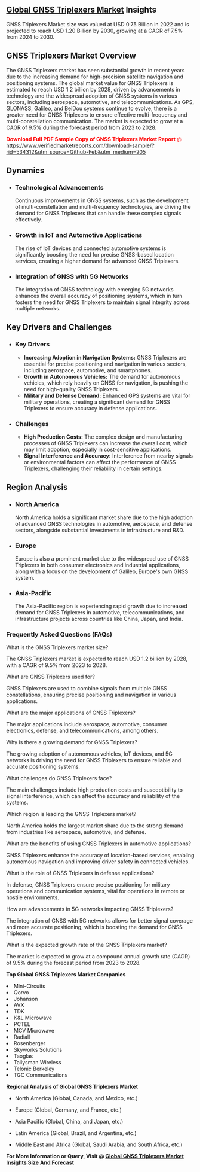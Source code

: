 <h2><a href="https://www.verifiedmarketreports.com/download-sample/?rid=534312&amp;utm_source=Github&amp;utm_medium=205" target="_blank">Global GNSS Triplexers Market</a> Insights</h2><p>GNSS Triplexers Market size was valued at USD 0.75 Billion in 2022 and is projected to reach USD 1.20 Billion by 2030, growing at a CAGR of 7.5% from 2024 to 2030.</p><p><h2>GNSS Triplexers Market Overview</h2> <p>The GNSS Triplexers market has seen substantial growth in recent years due to the increasing demand for high-precision satellite navigation and positioning systems. The global market value for GNSS Triplexers is estimated to reach USD 1.2 billion by 2028, driven by advancements in technology and the widespread adoption of GNSS systems in various sectors, including aerospace, automotive, and telecommunications. As GPS, GLONASS, Galileo, and BeiDou systems continue to evolve, there is a greater need for GNSS Triplexers to ensure effective multi-frequency and multi-constellation communication. The market is expected to grow at a CAGR of 9.5% during the forecast period from 2023 to 2028.</p> <p><p><span class=""><span style="color: #ff0000;"><strong>Download Full PDF Sample Copy of GNSS Triplexers Market Report</strong> @ </span><a href="https://www.verifiedmarketreports.com/download-sample/?rid=534312&amp;utm_source=Github-Feb&amp;utm_medium=205" target="_blank">https://www.verifiedmarketreports.com/download-sample/?rid=534312&amp;utm_source=Github-Feb&amp;utm_medium=205</a></span></p></p> <h2>Dynamics</h2> <ul> <li><h3>Technological Advancements</h3> Continuous improvements in GNSS systems, such as the development of multi-constellation and multi-frequency technologies, are driving the demand for GNSS Triplexers that can handle these complex signals effectively. </li> <li><h3>Growth in IoT and Automotive Applications</h3> The rise of IoT devices and connected automotive systems is significantly boosting the need for precise GNSS-based location services, creating a higher demand for advanced GNSS Triplexers. </li> <li><h3>Integration of GNSS with 5G Networks</h3> The integration of GNSS technology with emerging 5G networks enhances the overall accuracy of positioning systems, which in turn fosters the need for GNSS Triplexers to maintain signal integrity across multiple networks. </li> </ul> <h2>Key Drivers and Challenges</h2> <ul> <li><h3>Key Drivers</h3> <ul> <li><strong>Increasing Adoption in Navigation Systems:</strong> GNSS Triplexers are essential for precise positioning and navigation in various sectors, including aerospace, automotive, and smartphones.</li> <li><strong>Growth in Autonomous Vehicles:</strong> The demand for autonomous vehicles, which rely heavily on GNSS for navigation, is pushing the need for high-quality GNSS Triplexers.</li> <li><strong>Military and Defense Demand:</strong> Enhanced GPS systems are vital for military operations, creating a significant demand for GNSS Triplexers to ensure accuracy in defense applications.</li> </ul> </li> <li><h3>Challenges</h3> <ul> <li><strong>High Production Costs:</strong> The complex design and manufacturing processes of GNSS Triplexers can increase the overall cost, which may limit adoption, especially in cost-sensitive applications.</li> <li><strong>Signal Interference and Accuracy:</strong> Interference from nearby signals or environmental factors can affect the performance of GNSS Triplexers, challenging their reliability in certain settings.</li> </ul> </li> </ul> <h2>Region Analysis</h2> <ul> <li><h3>North America</h3> North America holds a significant market share due to the high adoption of advanced GNSS technologies in automotive, aerospace, and defense sectors, alongside substantial investments in infrastructure and R&D. </li> <li><h3>Europe</h3> Europe is also a prominent market due to the widespread use of GNSS Triplexers in both consumer electronics and industrial applications, along with a focus on the development of Galileo, Europe's own GNSS system. </li> <li><h3>Asia-Pacific</h3> The Asia-Pacific region is experiencing rapid growth due to increased demand for GNSS Triplexers in automotive, telecommunications, and infrastructure projects across countries like China, Japan, and India. </li> </ul> <h3>Frequently Asked Questions (FAQs)</h3> <p>What is the GNSS Triplexers market size?</p> <p>The GNSS Triplexers market is expected to reach USD 1.2 billion by 2028, with a CAGR of 9.5% from 2023 to 2028.</p> <p>What are GNSS Triplexers used for?</p> <p>GNSS Triplexers are used to combine signals from multiple GNSS constellations, ensuring precise positioning and navigation in various applications.</p> <p>What are the major applications of GNSS Triplexers?</p> <p>The major applications include aerospace, automotive, consumer electronics, defense, and telecommunications, among others.</p> <p>Why is there a growing demand for GNSS Triplexers?</p> <p>The growing adoption of autonomous vehicles, IoT devices, and 5G networks is driving the need for GNSS Triplexers to ensure reliable and accurate positioning systems.</p> <p>What challenges do GNSS Triplexers face?</p> <p>The main challenges include high production costs and susceptibility to signal interference, which can affect the accuracy and reliability of the systems.</p> <p>Which region is leading the GNSS Triplexers market?</p> <p>North America holds the largest market share due to the strong demand from industries like aerospace, automotive, and defense.</p> <p>What are the benefits of using GNSS Triplexers in automotive applications?</p> <p>GNSS Triplexers enhance the accuracy of location-based services, enabling autonomous navigation and improving driver safety in connected vehicles.</p> <p>What is the role of GNSS Triplexers in defense applications?</p> <p>In defense, GNSS Triplexers ensure precise positioning for military operations and communication systems, vital for operations in remote or hostile environments.</p> <p>How are advancements in 5G networks impacting GNSS Triplexers?</p> <p>The integration of GNSS with 5G networks allows for better signal coverage and more accurate positioning, which is boosting the demand for GNSS Triplexers.</p> <p>What is the expected growth rate of the GNSS Triplexers market?</p> <p>The market is expected to grow at a compound annual growth rate (CAGR) of 9.5% during the forecast period from 2023 to 2028.</p> </p><p><strong>Top Global GNSS Triplexers Market Companies</strong></p><div data-test-id=""><p><li>Mini-Circuits</li><li> Qorvo</li><li> Johanson</li><li> AVX</li><li> TDK</li><li> K&L Microwave</li><li> PCTEL</li><li> MCV Microwave</li><li> Radiall</li><li> Rosenberger</li><li> Skyworks Solutions</li><li> Taoglas</li><li> Tallysman Wireless</li><li> Telonic Berkeley</li><li> TGC Communications</li></p><div><strong>Regional Analysis of&nbsp;Global GNSS Triplexers Market</strong></div><ul><li dir="ltr"><p dir="ltr">North America&nbsp;(Global, Canada, and Mexico, etc.)</p></li><li dir="ltr"><p dir="ltr">Europe (Global, Germany, and France, etc.)</p></li><li dir="ltr"><p dir="ltr">Asia Pacific&nbsp;(Global, China, and Japan, etc.)</p></li><li dir="ltr"><p dir="ltr">Latin America&nbsp;(Global, Brazil, and Argentina, etc.)</p></li><li dir="ltr">Middle East and Africa&nbsp;(Global, Saudi Arabia, and South Africa, etc.)</li></ul><p><strong>For More Information or Query, Visit @&nbsp;</strong><strong><a href="https://www.verifiedmarketreports.com/product/gnss-triplexers-market/?utm_source=Github&amp;utm_medium=205" target="_blank">Global GNSS Triplexers Market Insights Size And Forecast</a></strong></p></div>
